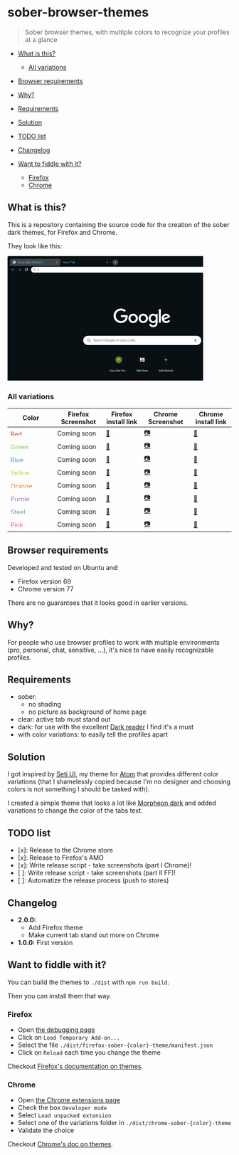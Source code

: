 # sober-browser-themes

> Sober browser themes, with multiple colors to recognize your profiles at a glance

<!-- TOC START min:2 max:4 link:true update:true -->

* [What is this?](#what-is-this)

  * [All variations](#all-variations)

* [Browser requirements](#browser-requirements)

* [Why?](#why)

* [Requirements](#requirements)

* [Solution](#solution)

* [TODO list](#todo-list)

* [Changelog](#changelog)

* [Want to fiddle with it?](#want-to-fiddle-with-it)

  * [Firefox](#firefox)
  * [Chrome](#chrome)

<!-- TOC END -->

## What is this?

This is a repository containing the source code for the creation of the sober dark themes, for Firefox and Chrome.

They look like this:

![Blue variation](./docs/images/sober-dark-blue-overview_small.png)

### All variations

| Color                                                                                        | Firefox Screenshot | Firefox install link                                                        | Chrome Screenshot                                        | Chrome install link                                                                                    |
| -------------------------------------------------------------------------------------------- | ------------------ | --------------------------------------------------------------------------- | -------------------------------------------------------- | ------------------------------------------------------------------------------------------------------ |
| <svg height="30" width="200"><text x="0" y="15" fill="rgb(204,62,68)">Red</text></svg>       | Coming soon        | [:link:](https://addons.mozilla.org/en-US/firefox/addon/sober-dark-red/)    | [:camera:](./docs/images/sober-dark-red-overview.png)    | [:link:](https://chrome.google.com/webstore/detail/sober-dark-red/gfgeiigojblecjnfnldmmllcgcehjnbn)    |
| <svg height="30" width="200"><text x="0" y="15" fill="rgb(141,193,73)">Green</text></svg>    | Coming soon        | [:link:](https://addons.mozilla.org/en-US/firefox/addon/sober-dark-green/)  | [:camera:](./docs/images/sober-dark-green-overview.png)  | [:link:](https://chrome.google.com/webstore/detail/sober-dark-green/necamokhombbnmeppbamhpehidknemmn)  |
| <svg height="30" width="200"><text x="0" y="15" fill="rgb(81,154,186)">Blue</text></svg>     | Coming soon        | [:link:](https://addons.mozilla.org/en-US/firefox/addon/sober-dark-blue/)   | [:camera:](./docs/images/sober-dark-blue-overview.png)   | [:link:](https://chrome.google.com/webstore/detail/sober-dark-blue/enmlfpdgmgdklooblhdiebljnoappppd)   |
| <svg height="30" width="200"><text x="0" y="15" fill="rgb(203,203,65)">Yellow</text></svg>   | Coming soon        | [:link:](https://addons.mozilla.org/en-US/firefox/addon/sober-dark-yellow/) | [:camera:](./docs/images/sober-dark-yellow-overview.png) | [:link:](https://chrome.google.com/webstore/detail/sober-dark-yellow/ccpeaemokpnhbakiakpagpfbdciippgd) |
| <svg height="30" width="200"><text x="0" y="15" fill="rgb(227, 121, 51)">Orange</text></svg> | Coming soon        | [:link:](https://addons.mozilla.org/en-US/firefox/addon/sober-dark-orange/) | [:camera:](./docs/images/sober-dark-orange-overview.png) | [:link:](https://chrome.google.com/webstore/detail/sober-dark-orange/edlmpfoknljlbkacifdhobhfkpkmimoj) |
| <svg height="30" width="200"><text x="0" y="15" fill="rgb(160,116,196)">Purple</text></svg>  | Coming soon        | [:link:](https://addons.mozilla.org/en-US/firefox/addon/sober-dark-purple/) | [:camera:](./docs/images/sober-dark-purple-overview.png) | [:link:](https://chrome.google.com/webstore/detail/sober-dark-purple/kccbjmbbfhipiopncjjbmcbcmeedbhmp) |
| <svg height="30" width="200"><text x="0" y="15" fill="rgb(116,148,163)">Steel</text></svg>   | Coming soon        | [:link:](https://addons.mozilla.org/en-US/firefox/addon/sober-dark-steel/)  | [:camera:](./docs/images/sober-dark-steel-overview.png)  | [:link:](https://chrome.google.com/webstore/detail/sober-dark-steel/gpdhdegbjmloegcnmkjniljppajbnmdk)  |
| <svg height="30" width="200"><text x="0" y="15" fill="rgb(245,83,133)">Pink</text></svg>     | Coming soon        | [:link:](https://addons.mozilla.org/en-US/firefox/addon/sober-dark-pink/)   | [:camera:](./docs/images/sober-dark-pink-overview.png)   | [:link:](https://chrome.google.com/webstore/detail/sober-dark-pink/agnmpjjinbbjkkfndiokoiilgbklleon)   |

## Browser requirements

Developed and tested on Ubuntu and:

* Firefox version 69
* Chrome version 77

There are no guarantees that it looks good in earlier versions.

## Why?

For people who use browser profiles to work with multiple environments (pro, personal, chat, sensitive, ...), it's nice to have easily recognizable profiles.

## Requirements

* sober:
  * no shading
  * no picture as background of home page
* clear: active tab must stand out
* dark: for use with the excellent [Dark reader](https://darkreader.org/) I find it's a must
* with color variations: to easily tell the profiles apart

## Solution

I got inspired by [Seti UI](https://github.com/jesseweed/seti-ui), my theme for [Atom](https://atom.io) that provides different color variations (that I shamelessly copied because I'm no designer and choosing colors is not something I should be tasked with).

I created a simple theme that looks a lot like [Morpheon dark](https://chrome.google.com/webstore/detail/morpheon-dark/mafbdhjdkjnoafhfelkjpchpaepjknad?hl=en) and added variations to change the color of the tabs text.

## TODO list

* [x]&#x3A; Release to the Chrome store
* [x]&#x3A; Release to Firefox's AMO
* [x]&#x3A; Write release script - take screenshots (part I Chrome)!
* [ ]&#x3A; Write release script - take screenshots (part II FF)!
* [ ]&#x3A; Automatize the release process (push to stores)

## Changelog

* __2.0.0:__
  * Add Firefox theme
  * Make current tab stand out more on Chrome
* __1.0.0:__ First version

## Want to fiddle with it?

You can build the themes to `./dist` with `npm run build`.

Then you can install them that way.

### Firefox

* Open [the debugging page](about:debugging#/runtime/this-firefox)
* Click on `Load Temporary Add-on...`
* Select the file `./dist/firefox-sober-{color}-theme/manifest.json`
* Click on `Reload` each time you change the theme

Checkout [Firefox's documentation on themes](https://developer.mozilla.org/en-US/docs/Mozilla/Add-ons/WebExtensions/manifest.json/theme).

### Chrome

* Open [the Chrome extensions page](chrome://extensions)
* Check the box `Developer mode`
* Select `Load unpacked extension`
* Select one of the variations folder in `./dist/chrome-sober-{color}-theme`
* Validate the choice

Checkout [Chrome's doc on themes](https://developer.chrome.com/extensions/themes).

